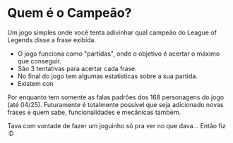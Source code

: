 # Quem é o Campeão?

Um jogo simples onde você tenta adivinhar qual campeão do League of Legends disse a frase exibida.

- O jogo funciona como "partidas", onde o objetivo é acertar o máximo que conseguir.
- São 3 tentativas para acertar cada frase.
- No final do jogo tem algumas estatisticas sobre a sua partida.
- Existem con

Por enquanto tem somente as falas padrões dos 168 personagens do jogo (até 04/25). Futuramente é totalmente possível que seja adicionado novas frases e quem sabe, funcionalidades e mecânicas também.

Tava com vontade de fazer um joguinho só pra ver no que dava... Então fiz :D
